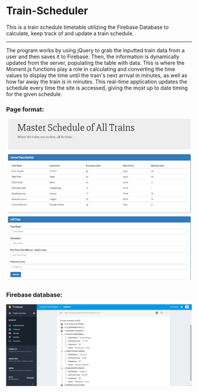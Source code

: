 # Train-Scheduler
This is a train schedule timetable utilizing the Firebase Database to calculate, keep track of and update a train schedule.
<hr>
The program works by using jQuery to grab the inputted train data from a user and then saves it to Firebase.  Then, the information is dynamically updated from the server, populating the table with data.  This is where the Moment.js functions play a role in calculating and converting the time values to display the time until the train's next arrival in minutes, as well as how far away the train is in minutes. This real-time application updates the schedule every time the site is accessed, giving the most up to date timing for the given schedule. 
<br>

<h3>Page format:</h3>

![Train Scheduler](/assets/images/trainScheduler.png)



<h3>Firebase database:</h3>

![Firebase Database](/assets/images/trainFirebase.png)
